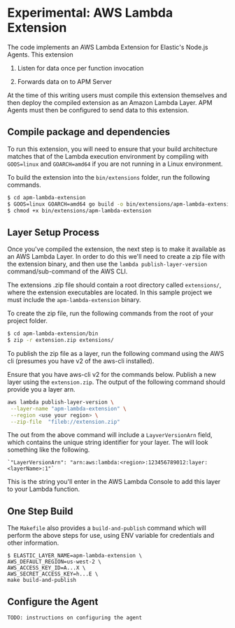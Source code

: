 # Experimental: AWS Lambda Extension

The code implements an AWS Lambda Extension for Elastic's Node.js Agents.  This extension 

1. Listen for data once per function invocation

2. Forwards data on to APM Server

At the time of this writing users must compile this extension themselves and then deploy the compiled extension as an Amazon Lambda Layer.  APM Agents must then be configured to send data to this extension.

## Compile package and dependencies

To run this extension, you will need to ensure that your build architecture matches that of the Lambda execution environment by compiling with `GOOS=linux` and `GOARCH=amd64` if you are not running in a Linux environment.

To build the extension into the `bin/extensions` folder, run the following commands. 

```bash
$ cd apm-lambda-extension
$ GOOS=linux GOARCH=amd64 go build -o bin/extensions/apm-lambda-extension main.go
$ chmod +x bin/extensions/apm-lambda-extension
```

## Layer Setup Process

Once you've compiled the extension, the next step is to make it available as an AWS Lambda Layer.  In order to do this we'll need to create a zip file with the extension binary, and then use the `lambda publish-layer-version`  command/sub-command of the AWS CLI.

The extensions .zip file should contain a root directory called `extensions/`, where the extension executables are located. In this sample project we must include the `apm-lambda-extension` binary.

To create the zip file, run the following commands from the root of your project folder.

```bash
$ cd apm-lambda-extension/bin
$ zip -r extension.zip extensions/
```

To publish the zip file as a layer, run the following command using the AWS cli (presumes you have v2 of the aws-cli installed).

Ensure that you have aws-cli v2 for the commands below.
Publish a new layer using the `extension.zip`. The output of the following command should provide you a layer arn.

```bash
aws lambda publish-layer-version \
 --layer-name "apm-lambda-extension" \
 --region <use your region> \
 --zip-file  "fileb://extension.zip"
```

The out from the above command will include a `LayverVersionArn` field, which contains the unique string identifier for your layer.  The will look something like the following. 

    `"LayerVersionArn": "arn:aws:lambda:<region>:123456789012:layer:<layerName>:1"`

This is the string you'll enter in the AWS Lambda Console to add this layer to your Lambda function.

## One Step Build

The `Makefile` also provides a `build-and-publish` command which will perform the above steps for use, using ENV variable for credentials and other information.

    $ ELASTIC_LAYER_NAME=apm-lambda-extension \
    AWS_DEFAULT_REGION=us-west-2 \
    AWS_ACCESS_KEY_ID=A...X \
    AWS_SECRET_ACCESS_KEY=h...E \
    make build-and-publish

## Configure the Agent

    TODO: instructions on configuring the agent